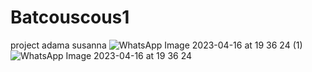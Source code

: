 # Batcouscous1
project adama susanna 
![WhatsApp Image 2023-04-16 at 19 36 24 (1)](https://github.com/adama003/Batcouscous1/assets/128383731/92e82cb6-8140-44cb-a613-c749e352f5ab)
![WhatsApp Image 2023-04-16 at 19 36 24](https://github.com/adama003/Batcouscous1/assets/128383731/eee9e863-df80-4a08-b6db-bee154be51bb)
